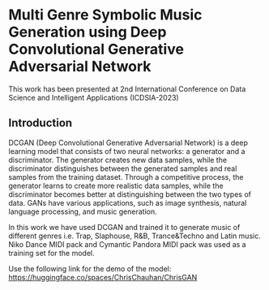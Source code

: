 # Multi Genre Symbolic Music Generation using Deep Convolutional Generative Adversarial Network

This work has been presented at 2nd International Conference on Data Science and Intelligent Applications (ICDSIA-2023)

## Introduction 

DCGAN (Deep Convolutional Generative Adversarial Network) is a deep learning model that consists of two neural networks: a generator and a discriminator. The generator creates new data samples, while the discriminator distinguishes between the generated samples and real samples from the training dataset. Through a competitive process, the generator learns to create more realistic data samples, while the discriminator becomes better at distinguishing between the two types of data. GANs have various applications, such as image synthesis, natural language processing, and music generation.

In this work we have used DCGAN and trained it to generate music of different genres i.e. Trap, Slaphouse, R&B, Trance&Techno and Latin music. Niko Dance MIDI pack and Cymantic Pandora MIDI pack was used as a training set for the model.

Use the following link for the demo of the model: https://huggingface.co/spaces/ChrisChauhan/ChrisGAN








